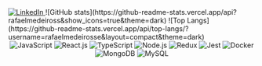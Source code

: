 <a href="https://www.linkedin.com/in/rafaelmedeiross/">
  <img alt="LinkedIn" src="https://img.shields.io/badge/LinkedIn-0077B5?style=for-the-badge&logo=linkedin&logoColor=white" />
</a>
![GitHub stats](https://github-readme-stats.vercel.app/api?rafaelmedeiross&show_icons=true&theme=dark)
![Top Langs](https://github-readme-stats.vercel.app/api/top-langs/?username=rafaelmedeirosse&layout=compact&theme=dark)
<br/>
<div align="center">
  <img alt="JavaScript" src="https://img.shields.io/badge/-JavaScript-yellow?style=flat-square&logo=javascript&logoColor=white" />
  <img alt="React.js" src="https://img.shields.io/badge/-React.js-blue?style=flat-square&logo=react&logoColor=white" />
  <img alt="TypeScript" src="https://img.shields.io/badge/-TypeScript-blue?style=flat-square&logo=typescript&logoColor=white" />
  <img alt="Node.js" src="https://img.shields.io/badge/-Node.js-green?style=flat-square&logo=node.js&logoColor=white" />
  <img alt="Redux" src="https://img.shields.io/badge/-Redux-purple?style=flat-square&logo=redux&logoColor=white" />
  <img alt="Jest" src="https://img.shields.io/badge/-Jest-red?style=flat-square&logo=jest&logoColor=white" />
  <img alt="Docker" src="https://img.shields.io/badge/-Docker-blue?style=flat-square&logo=docker&logoColor=white" />
  <img alt="MongoDB" src="https://img.shields.io/badge/-MongoDB-green?style=flat-square&logo=mongodb&logoColor=white" />
  <img alt="MySQL" src="https://img.shields.io/badge/-MySQL-blue?style=flat-square&logo=mysql&logoColor=white" />
</div>
